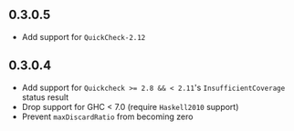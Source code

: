 ## 0.3.0.5

- Add support for `QuickCheck-2.12`

## 0.3.0.4

- Add support for `Quickcheck >= 2.8 && < 2.11`'s `InsufficientCoverage` status result
- Drop support for GHC < 7.0 (require `Haskell2010` support)
- Prevent `maxDiscardRatio` from becoming zero

